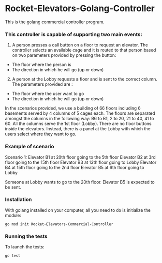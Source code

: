 # Rocket-Elevators-Golang-Controller
This is the golang commercial controller program.

### This controller is capable of supporting two main events:

1. A person presses a call button on a floor to request an elevator. The controller selects an available cage and it is routed to that person based on two parameters provided by pressing the button:
- The floor where the person is
- The direction in which he will go (up or down)
2. A person at the Lobby requests a floor and is sent to the correct column. The parameters provided are :
- The floor where the user want to go
- The direction in which he will go (up or down)

In the scenarios provided, we use a building of 66 floors including 6 basements served by 4 columns of 5 cages each. The floors are separated amongst the columns in the following way: B6 to B1, 2 to 20, 21 to 40, 41 to 60. All the columns serve the 1st floor (Lobby). There are no floor buttons inside the elevators. Instead, there is a panel at the Lobby with which the users select where they want to go.

### Example of scenario

Scenario 1:
Elevator B1 at 20th floor going to the 5th floor
Elevator B2 at 3rd floor going to the 15th floor
Elevator B3 at 13th floor going to Lobby
Elevator B4 at 15th floor going to the 2nd floor
Elevator B5 at 6th floor going to Lobby

Someone at Lobby wants to go to the 20th floor.
Elevator B5 is expected to be sent.


### Installation

With golang installed on your computer, all you need to do is initialize the module:

`go mod init Rocket-Elevators-Commercial-Controller`

### Running the tests

To launch the tests:

`go test`

